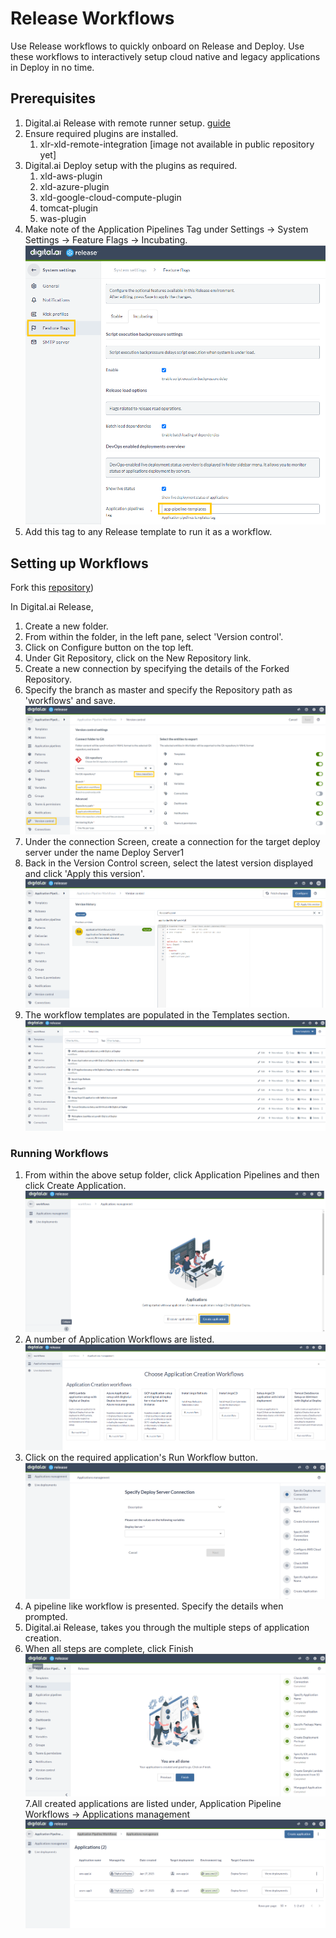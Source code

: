 # Release Workflows

Use Release workflows to quickly onboard on Release and Deploy. Use these workflows to interactively setup cloud native and legacy applications in Deploy in no time.


## Prerequisites

1. Digital.ai Release with remote runner setup. [guide](https://github.com/xebialabs/xlr-remote-runner/wiki/)
2. Ensure required plugins are installed.
	1. xlr-xld-remote-integration [image not available in public repository yet]
3. Digital.ai Deploy setup with the plugins as required.
	1. xld-aws-plugin
	2. xld-azure-plugin
	3. xld-google-cloud-compute-plugin
	4. tomcat-plugin
	5. was-plugin
4. Make note of the Application Pipelines Tag under Settings -> System Settings -> Feature Flags -> Incubating.
![pipeline tag](images/app-pipeline-tag.png)
5. Add this tag to any Release template to run it as a workflow.

## Setting up Workflows

Fork this [repository](https://github.com/digital-ai/howto))

In Digital.ai Release, 
1. Create a new folder.
2. From within the folder, in the left pane, select 'Version control'.
3. Click on Configure button on the top left.
4. Under Git Repository, click on the New Repository link.
5. Create a new connection by specifying the details of the Forked Repository.
6. Specify the branch as master and specify the Repository path as 'workflows' and save.
![configure](images/gitops-versioning.png)
7. Under the connection Screen, create a connection for the target deploy server under the name Deploy Server1
8. Back in the Version Control screen, select the latest version displayed and click 'Apply this version'.
![apply](images/gitops-versioning-versions.PNG)
9. The workflow templates are populated in the Templates section.
![templates](images/templates.PNG)

### Running Workflows

1. From within the above setup folder, click Application Pipelines and then click Create Application.
![apply](images/create-application.png)
2. A number of Application Workflows are listed. 
![apply](images/applications.png)
3. Click on the required application's Run Workflow button.
![apply](images/application-workflow.png)
4. A pipeline like workflow is presented. Specify the details when prompted.
5. Digital.ai Release, takes you through the multiple steps of application creation.
6. When all steps are complete, click Finish 
![apply](images/finish.PNG)
7.All created applications are listed under, Application Pipeline Workflows -> Applications management
![apply](images/created-applications.PNG)

